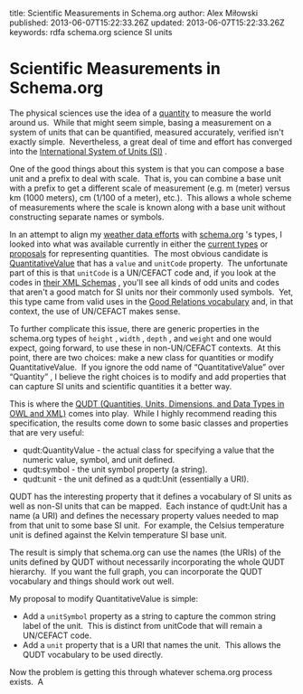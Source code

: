title: Scientific Measurements in Schema.org
author: Alex Miłowski
published: 2013-06-07T15:22:33.26Z
updated: 2013-06-07T15:22:33.26Z
keywords: rdfa
          schema.org
          science
          SI units

# Scientific Measurements in Schema.org

The physical sciences use the idea of a [quantity](http://en.wikipedia.org/wiki/Quantity#Quantity_in_physical_science) to measure the world around us.  While that might seem simple, basing a measurement on a system of units that can be quantified, measured accurately, verified isn't exactly simple.  Nevertheless, a great deal of time and effort has converged into the [International System of Units (SI)](http://en.wikipedia.org/wiki/International_System_of_Units) .

One of the good things about this system is that you can compose a base unit and a prefix to deal with scale.  That is, you can combine a base unit with a prefix to get a different scale of measurement (e.g. m (meter) versus km (1000 meters), cm (1/100 of a meter), etc.).  This allows a whole scheme of measurements where the scale is known along with a base unit without constructing separate names or symbols.

In an attempt to align my [weather data efforts](http://www.mesonet.info/) with [schema.org](http://www.schema.org/) 's types, I looked into what was available currently in either the [current types](http://www.schema.org/docs/full.html) or [proposals](http://www.w3.org/wiki/WebSchemas/SchemaDotOrgProposals) for representing quantities.  The most obvious candidate is [QuantitativeValue](http://www.schema.org/QuantitativeValue) that has a `value` and `unitCode` property.  The unfortunate part of this is that `unitCode` is a UN/CEFACT code and, if you look at the codes in [their XML Schemas](http://www.unece.org/cefact/xml_schemas/index.html) , you'll see all kinds of odd units and codes that aren't a good match for SI units nor their commonly used symbols.  Yet, this type came from valid uses in the [Good Relations vocabulary](http://www.heppnetz.de/projects/goodrelations/) and, in that context, the use of UN/CEFACT makes sense. 

To further complicate this issue, there are generic properties in the schema.org types of `height` , `width` , `depth` , and `weight` and one would expect, going forward, to use these in non-UN/CEFACT contexts.  At this point, there are two choices: make a new class for quantities or modify QuantitativeValue.  If you ignore the odd name of  “QuantitativeValue” over  “Quantity” , I believe the right choices is to modify and add properties that can capture SI units and scientific quantities it a better way.

This is where the [QUDT (Quantities, Units, Dimensions, and Data Types in OWL and XML)](http://www.qudt.org/) comes into play.  While I highly recommend reading this specification, the results come down to some basic classes and properties that are very useful: 

  * qudt:QuantityValue - the actual class for specifying a value that the numeric value, symbol, and unit defined.
  * qudt:symbol - the unit symbol property (a string).
  * qudt:unit - the unit defined as a qudt:Unit (essentially a URI).
  
QUDT has the interesting property that it defines a vocabulary of SI units as well as non-SI units that can be mapped.  Each instance of qudt:Unit has a name (a URI) and defines the necessary property values needed to map from that unit to some base SI unit.  For example, the Celsius temperature unit is defined against the Kelvin temperature SI base unit.

The result is simply that schema.org can use the names (the URIs) of the units defined by QUDT without necessarily incorporating the whole QUDT hierarchy.  If you want the full graph, you can incorporate the QUDT vocabulary and things should work out well.

My proposal to modify QuantitativeValue is simple:

  * Add a `unitSymbol` property as a string to capture the common string label of the unit.  This is distinct from unitCode that will remain a UN/CEFACT code. 
  * Add a `unit` property that is a URI that names the unit.  This allows the QUDT vocabulary to be used directly. 
  
Now the problem is getting this through whatever schema.org process exists.  A



